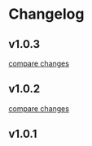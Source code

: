 # Changelog


## v1.0.3

[compare changes](https://github.com/intracompany-ar/nuxt-kit/compare/v1.0.2...v1.0.3)

## v1.0.2

[compare changes](https://github.com/intracompany-ar/nuxt-kit/compare/v1.0.1...v1.0.2)

## v1.0.1

